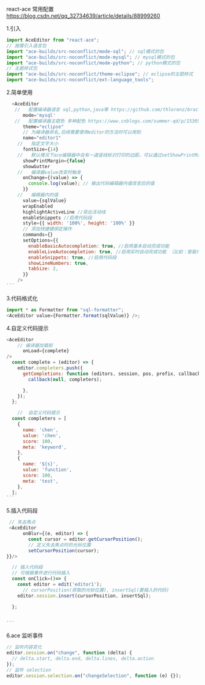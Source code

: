 react-ace 常用配置
https://blog.csdn.net/qq_32734639/article/details/88999260

1.引入

```javascript
import AceEditor from "react-ace";
// 按需引入语言包
import "ace-builds/src-noconflict/mode-sql"; // sql模式的包
import "ace-builds/src-noconflict/mode-mysql"; // mysql模式的包
import "ace-builds/src-noconflict/mode-python"; // python模式的包
// 主题样式包
import "ace-builds/src-noconflict/theme-eclipse"; // eclipse的主题样式
import "ace-builds/src-noconflict/ext-language_tools";
```

2.简单使用

````javascript
  <AceEditor
   //   配置编译器语言 sql,python,java等 https://github.com/thlorenz/brace/tree/master/mode
      mode='mysql'
   //   配置编译器主题色 多种配色 https://www.cnblogs.com/summer-qd/p/15305746.html
      theme="eclipse"
      // 为编译器命名,后续需要使用editor的方法时可以用到
      name="editor1"
    //   指定文字大小
      fontSize={14}
    //   默认情况下ace编辑器中会有一道竖线标识打印的边距，可以通过setShowPrintMargin来控制其是否显示
      showPrintMargin={false}
      showGutter
    //   编译器value改变时触发
      onChange={(value) => {
        console.log(value); // 输出代码编辑器内值改变后的值
      }}
    //   编辑器内的值
      value={sqlValue}
      wrapEnabled
      highlightActiveLine //突出活动线
      enableSnippets //启用代码段
      style={{ width: '100%', height: '100%' }}
      // 添加快捷键绑定操作
      commands={}
      setOptions={{
        enableBasicAutocompletion: true, //启用基本自动完成功能
        enableLiveAutocompletion: true, //启用实时自动完成功能 （比如：智能代码提示）
        enableSnippets: true, //启用代码段
        showLineNumbers: true,
        tabSize: 2,
      }}
    />
```
````

3.代码格式化

```javascript
import * as Formatter from "sql-formatter";
<AceEditor value={Formatter.format(sqlValue)} />;
```

4.自定义代码提示

````javascript
<AceEditor
    // 编译器加载前
      onLoad={complete}
/>
  const complete = (editor) => {
    editor.completers.push({
      getCompletions: function (editors, session, pos, prefix, callback) {
        callback(null, completers);

      },
    });
  };

    //  自定义代码提示
  const completers = [
    {
      name: 'chen',
      value: 'chen',
      score: 100,
      meta: 'keyword',
    },
    {
      name: '${s}',
      value: 'function',
      score: 100,
      meta: 'test',
    },
  ];
```
````

5.插入代码段

````javascript
 // 失去焦点
 <AceEditor
      onBlur={(e, editor) => {
        const cursor = editor.getCursorPosition();
        // 定义失去焦点时的光标位置
        setCursorPosition(cursor);
}}/>

  // 插入代码段
  // 可根据事件进行代码插入
  const onClick=()=> {
    const editor = edit('editor1');
      // cursorPosition(获取的光标位置), insertSql(要插入的代码)
    editor.session.insert(cursorPosition, insertSql);

  };


```
````

6.ace 监听事件

```javascript {.line-numbers}
// 监听内容变化
editor.session.on("change", function (delta) {
  // delta.start, delta.end, delta.lines, delta.action
});
// 监听 selection
editor.session.selection.on("changeSelection", function (e) {});
```
